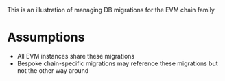 This is an illustration of managing DB migrations for the EVM chain family

# Assumptions
- All EVM instances share these migrations
- Bespoke chain-specific migrations may reference these migrations but not the other way around